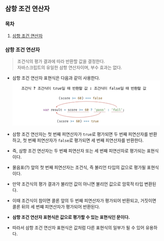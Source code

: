 ## 삼항 조건 연산자

### 목차

1. [삼항 조건 연산자](#삼항-조건-연산자-1)


### 삼항 조건 연산자

> 조건식의 평가 결과에 따라 반환할 값을 결정한다.   
> 자바스크립트의 유일한 삼항 연산자이며, 부수 효과는 없다.  

- 삼항 조건 연산자 표현식은 다음과 같이 사용한다.
![삼항 조건 연산자](../../assets/chapter07/삼항%20조건%20연산자.png)

- 삼항 조건 연산자는 첫 번째 피연산자가 `true`로 평가되면 두 번째 피연산자를 반환하고, 첫 번째 피연산자가 `false`로 평가되면 세 번째 피연산자를 반환한다.
- 즉, 삼항 조건 연산자는 두 번째 피연산자 또는 세 번째 피연산자로 평가되는 표현식이다.
- 물음표(?) 앞의 첫 번째 피연산자는 조건식, 즉 불리언 타입의 값으로 평가될 표현식이다.
- 만약 조건식의 평가 결과가 불리언 값이 아니면 불리언 값으로 암묵적 타입 변환된다.
- 이때 조건식이 참이면 콜론 앞의 두 번째 피연산자가 평가되어 반환되고, 거짓이면 콜론 뒤의 세 번쨰 피연산자가 평가되어 반환된다.
- **삼항 조건 연산자 표현식은 값으로 평가할 수 있는 표현식인 문이다.**
- 따라서 삼항 조건 연산자 표현식은 값처럼 다른 표현식의 일부가 될 수 있어 유용하다.
